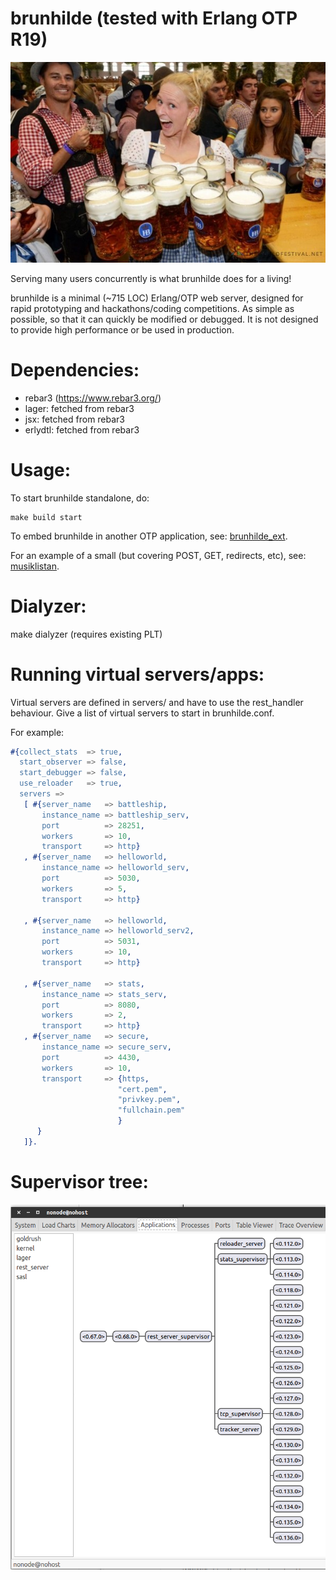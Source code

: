 brunhilde (tested with Erlang OTP R19)
=======

![alt tag](static/brunhilde.jpg)

Serving many users concurrently is what brunhilde does
for a living!

brunhilde is a minimal (~715 LOC) Erlang/OTP web server,
designed for rapid prototyping and hackathons/coding
competitions. As simple as possible, so that it can
quickly be modified or debugged. It is not designed
to provide high performance or be used in production.

# Dependencies:
* rebar3 (https://www.rebar3.org/)
* lager: fetched from rebar3
* jsx: fetched from rebar3
* erlydtl: fetched from rebar3

# Usage:

To start brunhilde standalone, do:
```
make build start
```

To embed brunhilde in another OTP application, see:
[brunhilde_ext](https://github.com/ksallberg/brunhilde_ext).

For an example of a small (but covering POST, GET, redirects, etc), see:
[musiklistan](https://github.com/ksallberg/musiklistan).


# Dialyzer:
make dialyzer (requires existing PLT)

# Running virtual servers/apps:

Virtual servers are defined in servers/ and have to use the
rest_handler behaviour. Give a list of virtual servers to
start in brunhilde.conf.

For example:
```erlang
#{collect_stats  => true,
  start_observer => false,
  start_debugger => false,
  use_reloader   => true,
  servers =>
   [ #{server_name   => battleship,
       instance_name => battleship_serv,
       port          => 28251,
       workers       => 10,
       transport     => http}
   , #{server_name   => helloworld,
       instance_name => helloworld_serv,
       port          => 5030,
       workers       => 5,
       transport     => http}

   , #{server_name   => helloworld,
       instance_name => helloworld_serv2,
       port          => 5031,
       workers       => 10,
       transport     => http}

   , #{server_name   => stats,
       instance_name => stats_serv,
       port          => 8080,
       workers       => 2,
       transport     => http}
   , #{server_name   => secure,
       instance_name => secure_serv,
       port          => 4430,
       workers       => 10,
       transport     => {https,
                        "cert.pem",
                        "privkey.pem",
                        "fullchain.pem"
                        }
      }
   ]}.
```

# Supervisor tree:
![alt tag](static/sup_tree.png)
